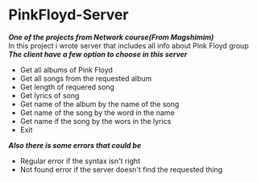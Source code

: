 # PinkFloyd-Server
***One of the projects from Network course(From Magshimim)*** <br>
In this project i wrote server that includes all info about Pink Floyd group <br>
***The client have a few option to choose in this server*** <br>
- Get all albums of Pink Floyd <br>
- Get all songs from the requested album <br>
- Get length of requered song <br>
- Get lyrics of song <br>
- Get name of the album by the name of the song <br>
- Get name of the song by the word in the name <br>
- Get name if the song by the wors in the lyrics <br>
- Exit<br>

***Also there is some errors that could be***<br>
- Regular error if the syntax isn't right <br>
- Not found error if the server doesn't find the requested thing <br>
